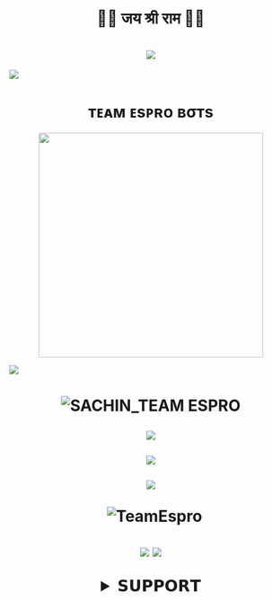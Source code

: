 <h1 align="center"
  
### 🚩🚩 जय श्री राम 🚩🚩
<h1 align="center"
  
<img src="https://user-images.githubusercontent.com/73097560/115834477-dbab4500-a447-11eb-908a-139a6edaec5c.gif">
<img src="https://readme-typing-svg.herokuapp.com?color=FF0085&width=620&lines=🍁+🚩+𝗣𝗢𝗪𝗘𝗥𝗘𝗗+𝗕𝗬+𝗦𝗔𝗖𝗛𝗜𝗡+𝗧𝗘𝗔𝗠 𝗘𝗦𝗣𝗥𝗢+🚩+🍁"></b></h3>
<img src="https://user-images.githubusercontent.com/73097560/115834477-dbab4500-a447-11eb-908a-139a6edaec5c.gif">
<h1 align="center"><b>ᴛᴇᴀᴍ ᴇsᴘʀᴏ вσтѕ</b></h1>
<p align="center"><a href="https://t.me/HaiwanOwner"><img src="https://telegra.ph/file/f8b1a280bfc6149974ebd.jpg" width="400"></a></p>
<img src="https://user-images.githubusercontent.com/73097560/115834477-dbab4500-a447-11eb-908a-139a6edaec5c.gif">
<h1 align="center"
  
![SACHIN_TEAM ESPRO](https://github-stats-alpha.vercel.app/api?username=TeamEspro "TeamEspro")


<img src="https://user-images.githubusercontent.com/73097560/115834477-dbab4500-a447-11eb-908a-139a6edaec5c.gif">

![](https://github-readme-streak-stats.herokuapp.com/?user=TeamEspro&theme=onedark&hide_border=false)<br/>

<p align="center">
<img src="https://github-stats-alpha.vercel.app/api/?username=TeamEspro&cc=000&tc=00ff00&ic=fff000&bc=fff" align="center">
</p>

<p align="center">&nbsp;
  <img align="center" src="https://github-readme-stats.vercel.app/api?username=TeamEspro&&show_icons=true&theme=midnight-purple" alt="TeamEspro"/></p>        
 
<p align="center">
<img src="https://github-readme-stats.vercel.app/api/top-langs/?username=TeamEspro&layout=compact&theme=tokyonight" align="center">



<img src="https://user-images.githubusercontent.com/73097560/115834477-dbab4500-a447-11eb-908a-139a6edaec5c.gif">

<details>
<summary><b>𝗦𝗨𝗣𝗣𝗢𝗥𝗧</b></summary>
<a href="https://t.me/EsproSupport"><img title="Telegram" src="https://img.shields.io/badge/Telegram-%23000000.svg?&style=for-the-badge&logo=telegram&logoColor=61DAFB"></a>

<img src="https://user-images.githubusercontent.com/73097560/115834477-dbab4500-a447-11eb-908a-139a6edaec5c.gif">

<details>
<summary><b>𝗖𝗢𝗡𝗧𝗔𝗖𝗧 𝗠𝗘</b></summary>
<a href="https://t.me/Haiwanowner"><img title="Telegram" src="https://img.shields.io/badge/Telegram-%23000000.svg?&style=for-the-badge&logo=telegram&logoColor=61DAFB"></a>
</details>


<img src="https://user-images.githubusercontent.com/73097560/115834477-dbab4500-a447-11eb-908a-139a6edaec5c.gif">
